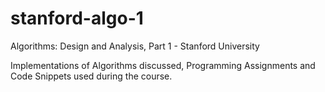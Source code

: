 # stanford-algo-1
Algorithms: Design and Analysis, Part 1 - Stanford University

Implementations of Algorithms discussed, Programming Assignments and Code Snippets used during the course.
